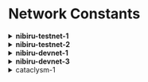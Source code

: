# Network Constants

<details>

<summary><strong>nibiru-testnet-1</strong></summary>

Full Node RPC URL: **https://rpc.testnet-1.nibiru.fi:443**

Archive Node RPC URL: **https://rpc.archive.testnet-1.nibiru.fi:443**



Full Node gRPC URL: **grpc.testnet-1.nibiru.fi:443**

Archive Node gRPC URL: **grpc.archive.testnet-1.nibiru.fi:443**



Full Node EVM RPC URL: **https://evm-rpc.testnet-1.nibiru.fi:443**

Archive Node EVM RPC URL: **https://evm-rpc.archive.testnet-1.nibiru.fi:443**



EVM WebSocket URL: **wss://evm-rpc-ws.testnet-1.nibiru.fi**

EVM Chain ID: **7210**

</details>

<details>

<summary><strong>nibiru-testnet-2</strong></summary>

Full Node RPC URL: **https://rpc.testnet-2.nibiru.fi:443**

Archive Node RPC URL: **https://rpc.archive.testnet-2.nibiru.fi:443**



Full Node gRPC URL: **grpc.testnet-2.nibiru.fi:443**

Archive Node gRPC URL: **grpc.archive.testnet-2.nibiru.fi:443**



Full Node EVM RPC URL: **https://evm-rpc.testnet-2.nibiru.fi:443**

Archive Node EVM RPC URL: **https://evm-rpc.archive.testnet-2.nibiru.fi:443**



EVM WebSocket URL: **wss://evm-rpc-ws.testnet-2.nibiru.fi**

EVM Chain ID: **6911**

</details>

<details>

<summary><strong>nibiru-devnet-1</strong></summary>

Full Node RPC URL: **https://rpc.devnet-1.nibiru.fi:443**

Archive Node RPC URL: **https://rpc.archive.devnet-1.nibiru.fi:443**



Full Node gRPC URL: **grpc.devnet-1.nibiru.fi:443**

Archive Node gRPC URL: **grpc.archive.devnet-1.nibiru.fi:443**



Full Node EVM RPC URL: **https://evm-rpc.devnet-1.nibiru.fi:443**

Archive Node EVM RPC URL: **https://evm-rpc.archive.devnet-1.nibiru.fi:443**



EVM WebSocket URL: **wss://evm-rpc-ws.devnet-1.nibiru.fi**

EVM Chain ID: **6920**

</details>

<details>

<summary><strong>nibiru-devnet-3</strong></summary>

Full Node RPC URL: **https://rpc.devnet-3.nibiru.fi:443**

Archive Node RPC URL: **https://rpc.archive.devnet-3.nibiru.fi:443**



Full Node gRPC URL: **grpc.devnet-3.nibiru.fi:443**

Archive Node gRPC URL: **grpc.archive.devnet-3.nibiru.fi:443**



Full Node EVM RPC URL: **https://evm-rpc.devnet-3.nibiru.fi:443**

Archive Node EVM RPC URL: **https://evm-rpc.archive.devnet-3.nibiru.fi:443**



EVM WebSocket URL: **wss://evm-rpc-ws.devnet-3.nibiru.fi**

EVM Chain ID: **6922**

</details>

<details>

<summary>cataclysm-1</summary>

ull Node RPC URL: **https://rpc.nibiru.fi:443**

Archive Node RPC URL: **https://rpc.archive.nibiru.fi:443**



Full Node gRPC URL: **grpc.nibiru.fi:443**

Archive Node gRPC URL: **grpc.archive.nibiru.fi:443**



Full Node EVM RPC URL: **https://evm-rpc.nibiru.fi:443**

Archive Node EVM RPC URL: **https://evm-rpc.archive.nibiru.fi:443**



EVM WebSocket URL: **wss://evm-rpc-ws.nibiru.fi**

EVM Chain ID: **6900**



NIBI ERC-20 Contract Address: `0x7D4B7B8CA7E1a24928Bb96D59249c7a5bd1DfBe6`

</details>

